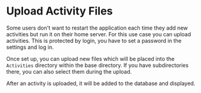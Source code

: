 # Upload Activity Files

Some users don't want to restart the application each time they add new activities but run it on their home server. For this use case you can upload activities. This is protected by login, you have to set a password in the settings and log in.

Once set up, you can upload new files which will be placed into the `Activities` directory within the base directory. If you have subdirectories there, you can also select them during the upload.

After an activity is uploaded, it will be added to the database and displayed.